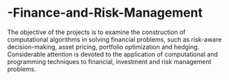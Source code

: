 # -Finance-and-Risk-Management
The objective of the projects is to examine the construction of computational algorithms in solving financial problems, such as risk-aware decision-making, asset pricing, portfolio optimization and hedging. Considerable attention is devoted to the application of computational and programming techniques to financial, investment and risk management problems.
